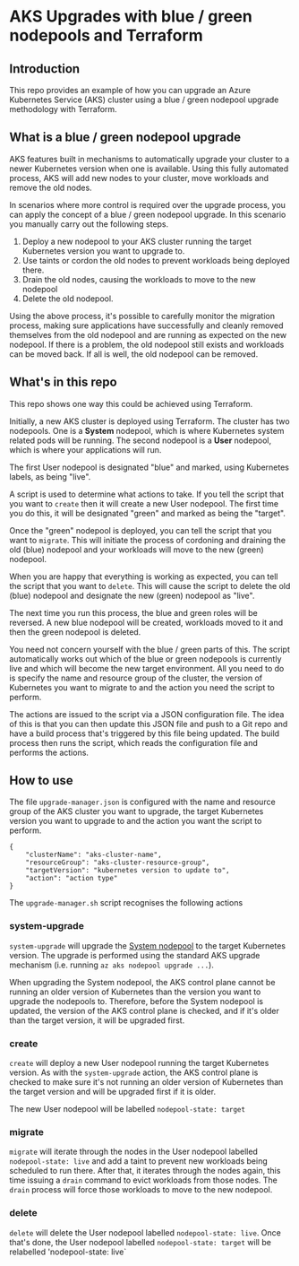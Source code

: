 # AKS Upgrades with blue / green nodepools and Terraform

## Introduction

This repo provides an example of how you can upgrade an Azure Kubernetes Service (AKS) cluster using a blue / green nodepool upgrade methodology with Terraform.

## What is a blue / green nodepool upgrade

AKS features built in mechanisms to automatically upgrade your cluster to a newer Kubernetes version when one is available. Using this fully automated process, AKS will add new nodes to your cluster, move workloads and remove the old nodes.

In scenarios where more control is required over the upgrade process, you can apply the concept of a blue / green nodepool upgrade. In this scenario you manually carry out the following steps.

1. Deploy a new nodepool to your AKS cluster running the target Kubernetes version you want to upgrade to.
2. Use taints or cordon the old nodes to prevent workloads being deployed there.
3. Drain the old nodes, causing the workloads to move to the new nodepool
4. Delete the old nodepool.

Using the above process, it's possible to carefully monitor the migration process, making sure applications have successfully and cleanly removed themselves from the old nodepool and are running as expected on the new nodepool. If there is a problem, the old nodepool still exists and workloads can be moved back. If all is well, the old nodepool can be removed.

## What's in this repo

This repo shows one way this could be achieved using Terraform.

Initially, a new AKS cluster is deployed using Terraform. The cluster has two nodepools. One is a **System** nodepool, which is where Kubernetes system related pods will be running. The second nodepool is a **User** nodepool, which is where your applications will run.

The first User nodepool is designated "blue" and marked, using Kubernetes labels, as being "live".

A script is used to determine what actions to take. If you tell the script that you want to `create` then it will create a new User nodepool. The first time you do this, it will be designated "green" and marked as being the "target".

Once the "green" nodepool is deployed, you can tell the script that you want to `migrate`. This will initiate the process of cordoning and draining the old (blue) nodepool and your workloads will move to the new (green) nodepool.

When you are happy that everything is working as expected, you can tell the script that you want to `delete`. This will cause the script to delete the old (blue) nodepool and designate the new (green) nodepool as "live".

The next time you run this process, the blue and green roles will be reversed. A new blue nodepool will be created, workloads moved to it and then the green nodepool is deleted.

You need not concern yourself with the blue / green parts of this. The script automatically works out which of the blue or green nodepools is currently live and which will become the new target environment. All you need to do is specify the name and resource group of the cluster, the version of Kubernetes you want to migrate to and the action you need the script to perform.

The actions are issued to the script via a JSON configuration file. The idea of this is that you can then update this JSON file and push to a Git repo and have a build process that's triggered by this file being updated. The build process then runs the script, which reads the configuration file and performs the actions.

## How to use

The file `upgrade-manager.json` is configured with the name and resource group of the AKS cluster you want to upgrade, the target Kubernetes version you want to upgrade to and the action you want the script to perform.

```
{
    "clusterName": "aks-cluster-name",
    "resourceGroup": "aks-cluster-resource-group",
    "targetVersion": "kubernetes version to update to",
    "action": "action type"
}
```
The `upgrade-manager.sh` script recognises the following actions

### system-upgrade

`system-upgrade` will upgrade the [System nodepool](https://learn.microsoft.com/en-us/azure/aks/use-system-pools?tabs=azure-cli) to the target Kubernetes version. The upgrade is performed using the standard AKS upgrade mechanism (i.e. running `az aks nodepool upgrade ...`).

When upgrading the System nodepool, the AKS control plane cannot be running an older version of Kubernetes than the version you want to upgrade the nodepools to. Therefore, before the System nodepool is updated, the version of the AKS control plane is checked, and if it's older than the target version, it will be upgraded first.

### create

`create` will deploy a new User nodepool running the target Kubernetes version. As with the `system-upgrade` action, the AKS control plane is checked to make sure it's not running an older version of Kubernetes than the target version and will be upgraded first if it is older.

The new User nodepool will be labelled `nodepool-state: target`

### migrate

`migrate` will iterate through the nodes in the User nodepool labelled `nodepool-state: live` and add a taint to prevent new workloads being scheduled to run there. After that, it iterates through the nodes again, this time issuing a `drain` command to evict workloads from those nodes. The `drain` process will force those workloads to move to the new nodepool.

### delete

`delete` will delete the User nodepool labelled `nodepool-state: live`. Once that's done, the User nodepool labelled `nodepool-state: target` will be relabelled 'nodepool-state: live`
